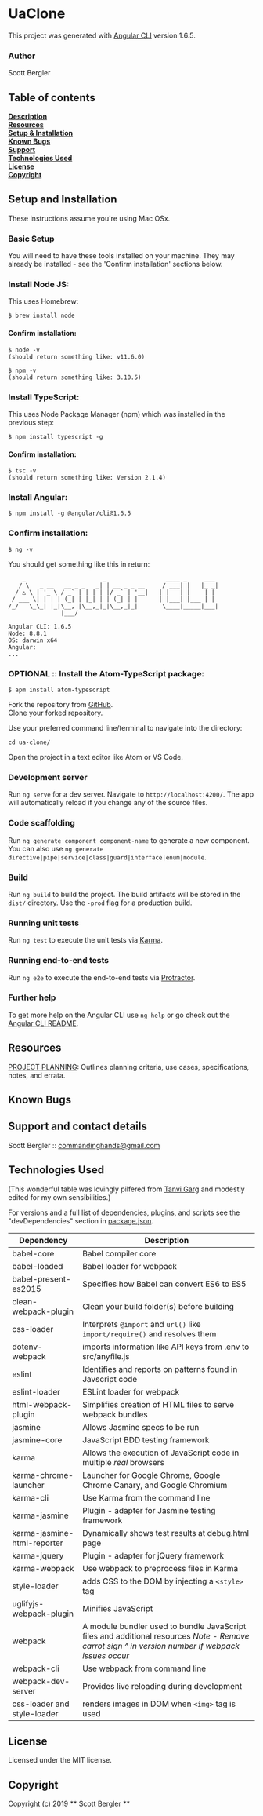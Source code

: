 # UaClone

This project was generated with [Angular CLI](https://github.com/angular/angular-cli) version 1.6.5.

### Author
Scott Bergler  

## Table of contents
**[Description](#description)**<br>
**[Resources](#resources)**<br>
**[Setup & Installation](#setup-and-installation)**<br>
**[Known Bugs](#known-bugs)**<br>
**[Support](#support-and-contact-details)**<br>
**[Technologies Used](#technologies-used)**<br>
**[License](#license)**<br>
**[Copyright](#copyright)**<br>

## Setup and Installation
These instructions assume you're using Mac OSx.

### Basic Setup
You will need to have these tools installed on your machine. They may already be installed - see the 'Confirm installation' sections below.

### Install Node JS:
This uses Homebrew:  

```
$ brew install node
```
#### Confirm installation:

```
$ node -v
(should return something like: v11.6.0)

$ npm -v
(should return something like: 3.10.5)
```
### Install TypeScript:
This uses Node Package Manager (npm) which was installed in the previous step:
```
$ npm install typescript -g
```
#### Confirm installation:
```
$ tsc -v
(should return something like: Version 2.1.4)
```

### Install Angular:
```
$ npm install -g @angular/cli@1.6.5
```

### Confirm installation:
```
$ ng -v
```
You should get something like this in return:
```
    _                      _                 ____ _     ___
   / \   _ __   __ _ _   _| | __ _ _ __     / ___| |   |_ _|
  / △ \ | '_ \ / _` | | | | |/ _` | '__|   | |   | |    | |
 / ___ \| | | | (_| | |_| | | (_| | |      | |___| |___ | |
/_/   \_\_| |_|\__, |\__,_|_|\__,_|_|       \____|_____|___|
               |___/

Angular CLI: 1.6.5
Node: 8.8.1
OS: darwin x64
Angular:
...
```

### OPTIONAL :: Install the Atom-TypeScript package:

```
$ apm install atom-typescript
```

Fork the repository from [GitHub](https://github.com/skillitzimberg/WhatsUpDoc).  
Clone your forked repository.  

Use your preferred command line/terminal to navigate into the directory:
```
cd ua-clone/
```

Open the project in a text editor like Atom or VS Code.

### Development server

Run `ng serve` for a dev server. Navigate to `http://localhost:4200/`. The app will automatically reload if you change any of the source files.

### Code scaffolding

Run `ng generate component component-name` to generate a new component. You can also use `ng generate directive|pipe|service|class|guard|interface|enum|module`.

### Build

Run `ng build` to build the project. The build artifacts will be stored in the `dist/` directory. Use the `-prod` flag for a production build.

### Running unit tests

Run `ng test` to execute the unit tests via [Karma](https://karma-runner.github.io).

### Running end-to-end tests

Run `ng e2e` to execute the end-to-end tests via [Protractor](http://www.protractortest.org/).

### Further help

To get more help on the Angular CLI use `ng help` or go check out the [Angular CLI README](https://github.com/angular/angular-cli/blob/master/README.md).

## Resources
[PROJECT PLANNING](./PLANNING.md): Outlines planning criteria, use cases, specifications, notes, and errata.

## Known Bugs

## Support and contact details
Scott Bergler :: commandinghands@gmail.com

## Technologies Used
(This wonderful table was lovingly pilfered from [Tanvi Garg](https://github.com/TanviCodeLife) and modestly edited for my own sensibilities.)

For versions and a full list of dependencies, plugins, and scripts see the "devDependencies" section in [package.json](./package.json).  

| Dependency | Description |
| --- | --- |
| babel-core | Babel compiler core |
| babel-loaded | Babel loader for webpack |
| babel-present-es2015 | Specifies how Babel can convert ES6 to ES5 |
| clean-webpack-plugin | Clean your build folder(s) before building |
| css-loader | Interprets `@import` and `url()` like `import/require()` and resolves them |
| dotenv-webpack | imports information like API keys from .env to src/anyfile.js |
| eslint | Identifies and reports on patterns found in Javscript code |
| eslint-loader | ESLint loader for webpack |
| html-webpack-plugin | Simplifies creation of HTML files to serve webpack bundles |
| jasmine | Allows Jasmine specs to be run |
| jasmine-core | JavaScript BDD testing framework |
| karma | Allows the execution of JavaScript code in multiple *real* browsers |
| karma-chrome-launcher | Launcher for Google Chrome, Google Chrome Canary, and Google Chromium |
| karma-cli | Use Karma from the command line |
| karma-jasmine | Plugin - adapter for Jasmine testing framework |
| karma-jasmine-html-reporter | Dynamically shows test results at debug.html page |
| karma-jquery | Plugin - adapter for jQuery framework |
| karma-webpack | Use webpack to preprocess files in Karma |
| style-loader | adds CSS to the DOM by injecting a `<style>` tag |
| uglifyjs-webpack-plugin | Minifies JavaScript |
| webpack | A module bundler used to bundle JavaScript files and additional resources   *Note - Remove carrot sign ^ in version number if webpack issues occur* |
| webpack-cli | Use webpack from command line |
| webpack-dev-server | Provides live reloading during development |
| css-loader and style-loader | renders images in DOM when `<img>` tag is used |

## License
Licensed under the MIT license.

## Copyright
Copyright (c) 2019 ** Scott Bergler **
